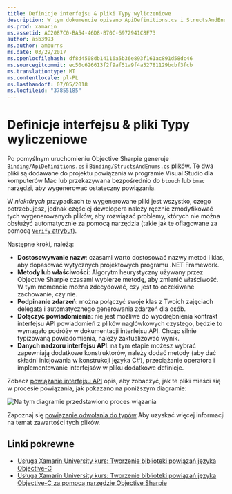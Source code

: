 ```yaml
---
title: Definicje interfejsu & pliki Typy wyliczeniowe
description: W tym dokumencie opisano ApiDefinitions.cs i StructsAndEnums.cs pliki, które generuje Objective Sharpie. Pliki te są następnie używane do dostępu do kodu języka Objective-C za pomocą języka C#.
ms.prod: xamarin
ms.assetid: AC2087C0-BA54-46D8-B70C-6972941C8F73
author: asb3993
ms.author: amburns
ms.date: 03/29/2017
ms.openlocfilehash: df8d4508db14116a5b36e893f161ac891d58dc46
ms.sourcegitcommit: ec50c626613f2f9af51a9f4a52781129bcbf3fcb
ms.translationtype: MT
ms.contentlocale: pl-PL
ms.lasthandoff: 07/05/2018
ms.locfileid: "37855185"
---
```

# <a name="apidefinitions--structsandenums-files"></a>Definicje interfejsu & pliki Typy wyliczeniowe

Po pomyślnym uruchomieniu Objective Sharpie generuje `Binding/ApiDefinitions.cs` i `Binding/StructsAndEnums.cs` plików.
Te dwa pliki są dodawane do projektu powiązania w programie Visual Studio dla komputerów Mac lub przekazywana bezpośrednio do `btouch` lub `bmac` narzędzi, aby wygenerować ostateczny powiązania.

W *niektórych* przypadkach te wygenerowane pliki jest wszystko, czego potrzebujesz, jednak częściej dewelopera należy ręcznie zmodyfikować tych wygenerowanych plików, aby rozwiązać problemy, których nie można obsłużyć automatycznie za pomocą narzędzia (takie jak te oflagowane za pomocą [ `Verify` atrybut](~/cross-platform/macios/binding/objective-sharpie/platform/verify.md)).

Następne kroki, należą:

- **Dostosowywanie nazw**: czasami warto dostosować nazwy metod i klas, aby dopasować wytycznych projektowych programu .NET Framework.
- **Metody lub właściwości**: Algorytm heurystyczny używany przez Objective Sharpie czasami wybierze metodę, aby zmienić właściwość. W tym momencie można zdecydować, czy jest to oczekiwane zachowanie, czy nie.
- **Podpinanie zdarzeń**: można połączyć swoje klas z Twoich zajęciach delegata i automatycznego generowania zdarzeń dla osób.
- **Dołączyć powiadomienia**: nie jest możliwe do wyodrębnienia kontrakt interfejsu API powiadomień z plików nagłówkowych czystego, będzie to wymagało podróży w dokumentacji interfejsu API. Chcąc silnie typizowaną powiadomienia, należy zaktualizować wynik.
- **Danych nadzoru interfejsu API**: na tym etapie możesz wybrać zapewniają dodatkowe konstruktorów, należy dodać metody (aby dać składni inicjowania w konstrukcji języka C#), przeciążanie operatora i implementowanie interfejsów w pliku dodatkowe definicje.

Zobacz [powiązanie interfejsu API](~/cross-platform/macios/binding/objective-c-libraries.md) opis, aby zobaczyć, jak te pliki mieści się w procesie powiązania, jak pokazano na poniższym diagramie:

![](apidefinitions-structsandenums-images/binding-flowchart.png "Na tym diagramie przedstawiono proces wiązania")

Zapoznaj się [powiązanie odwołania do typów](~/cross-platform/macios/binding/binding-types-reference.md) Aby uzyskać więcej informacji na temat zawartości tych plików.

## <a name="related-links"></a>Linki pokrewne

- [Usługa Xamarin University kurs: Tworzenie biblioteki powiązań języka Objective-C](https://university.xamarin.com/classes/track/all#building-an-objective-c-bindings-library)
- [Usługa Xamarin University kurs: Tworzenie biblioteki powiązań języka Objective-C za pomocą narzędzie Objective Sharpie](https://university.xamarin.com/classes/track/all#build-an-objective-c-bindings-library-with-objective-sharpie)
